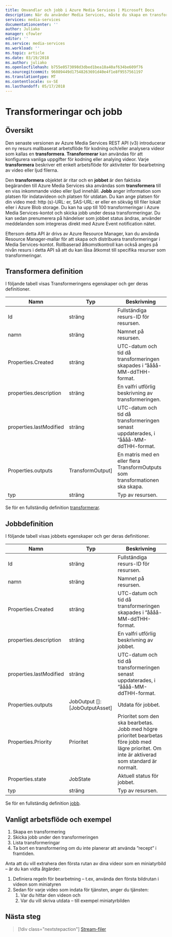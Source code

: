 ```yaml
---
title: Omvandlar och jobb i Azure Media Services | Microsoft Docs
description: När du använder Media Services, måste du skapa en transformering för att beskriva regler och specifikationer för bearbetning av dina videor. Den här artikeln ger en översikt över transformeringen är och hur du använder den.
services: media-services
documentationcenter: ''
author: Juliako
manager: cfowler
editor: ''
ms.service: media-services
ms.workload: ''
ms.topic: article
ms.date: 03/19/2018
ms.author: juliako
ms.openlocfilehash: b755e0573098d3dbed1bea18a40af634be609f76
ms.sourcegitcommit: 96089449d17548263691d40e4f1e8f9557561197
ms.translationtype: MT
ms.contentlocale: sv-SE
ms.lasthandoff: 05/17/2018
---
```

# <a name="transforms-and-jobs"></a>Transformeringar och jobb

## <a name="overview"></a>Översikt 

Den senaste versionen av Azure Media Services REST API (v3) introducerar en ny resurs mallbaserat arbetsflöde för kodning och/eller analysera videor som kallas en **transformera**. **Transformerar** kan användas för att konfigurera vanliga uppgifter för kodning eller analying videor. Varje **transformera** beskriver ett enkelt arbetsflöde för aktiviteter för bearbetning av video eller ljud filerna. 

Den **transformera** objektet är ritar och en **jobbet** är den faktiska begäranden till Azure Media Services ska användas som **transformera** till en viss inkommande video eller ljud innehåll. **Jobb** anger information som platsen för indatavideon och platsen för utdatan. Du kan ange platsen för din video med: http (s)-URL: er, SAS-URL: er eller en sökväg till filer lokalt eller i Azure Blob storage. Du kan ha upp till 100 transformeringar i Azure Media Services-kontot och skicka jobb under dessa transformeringar. Du kan sedan prenumerera på händelser som jobbet status ändras, använder meddelanden som integreras direkt med Azure Event notification nätet. 

Eftersom detta API är drivs av Azure Resource Manager, kan du använda Resource Manager-mallar för att skapa och distribuera transformeringar i Media Services-kontot. Rollbaserad åtkomstkontroll kan också anges på nivån resurs i detta API så att du kan låsa åtkomst till specifika resurser som transformeringar.

## <a name="transform-definition"></a>Transformera definition

I följande tabell visas Transformeringens egenskaper och ger deras definitioner.

|Namn|Typ|Beskrivning|
|---|---|---|
|Id|sträng|Fullständiga resurs-ID för resursen.|
|namn|sträng|Namnet på resursen.|
|Properties.Created |sträng|UTC-datum och tid då transformeringen skapades i ”åååå-MM-ddTHH-format.|
|properties.description |sträng|En valfri utförlig beskrivning av transformeringen.|
|properties.lastModified |sträng|UTC-datum och tid då transformeringen senast uppdaterades, i ”åååå-MM-ddTHH-format.|
|Properties.outputs |TransformOutput]|En matris med en eller flera TransformOutputs som transformationen ska skapa.|
|typ|sträng|Typ av resursen.|

Se för en fullständig definition [transformerar](https://docs.microsoft.com/rest/api/media/transforms).

## <a name="job-definition"></a>Jobbdefinition

I följande tabell visas jobbets egenskaper och ger deras definitioner.

|Namn|Typ|Beskrivning|
|---|---|---|
|Id|sträng|Fullständiga resurs-ID för resursen.|
|namn|sträng|Namnet på resursen.|
|Properties.Created |sträng|UTC-datum och tid då transformeringen skapades i ”åååå-MM-ddTHH-format.|
|properties.description |sträng|En valfri utförlig beskrivning av jobbet.|
|properties.lastModified |sträng|UTC-datum och tid då transformeringen senast uppdaterades, i ”åååå-MM-ddTHH-format.|
|Properties.outputs |JobOutput []: [JobOutputAsset] |Utdata för jobbet.|
|Properties.Priority |Prioritet |Prioritet som den ska bearbetas. Jobb med högre prioritet bearbetas före jobb med lägre prioritet. Om inte är aktiverad som standard är normalt.
|Properties.state |JobState |Aktuell status för jobbet.
|typ|sträng|Typ av resursen.|

Se för en fullständig definition [jobb](https://docs.microsoft.com/rest/api/media/jobs).

## <a name="typical-workflow-and-example"></a>Vanligt arbetsflöde och exempel

1. Skapa en transformering 
2. Skicka jobb under den transformeringen 
3. Lista transformeringar 
4. Ta bort en transformering om du inte planerar att använda ”recept” i framtiden. 

Anta att du vill extrahera den första rutan av dina videor som en miniatyrbild – är du kan vidta åtgärder: 

1. Definiera regeln för bearbetning – t.ex, använda den första bildrutan i videon som miniatyren 
2. Sedan för varje video som indata för tjänsten, anger du tjänsten: 
    1. Var du hittar den videon och 
    2. Var du vill skriva utdata – till exempel miniatyrbilden 

## <a name="next-steps"></a>Nästa steg

> [!div class="nextstepaction"]
> [Stream-filer](stream-files-dotnet-quickstart.md)
